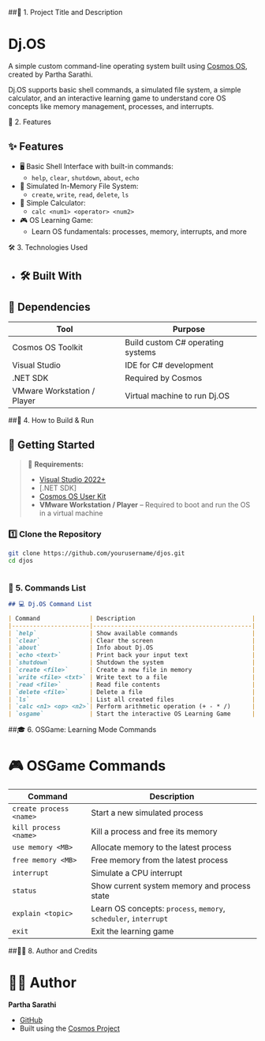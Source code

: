 ##📌 1. Project Title and Description


# Dj.OS
A simple custom command-line operating system built using [Cosmos OS](https://github.com/CosmosOS/Cosmos), created by Partha Sarathi.

Dj.OS supports basic shell commands, a simulated file system, a simple calculator, and an interactive learning game to understand core OS concepts like memory management, processes, and interrupts.


🚀 2. Features


## ✨ Features

- 🖥️ Basic Shell Interface with built-in commands:
  - `help`, `clear`, `shutdown`, `about`, `echo`
- 📂 Simulated In-Memory File System:
  - `create`, `write`, `read`, `delete`, `ls`
- 🧮 Simple Calculator:
  - `calc <num1> <operator> <num2>`
- 🎮 OS Learning Game:
  - Learn OS fundamentals: processes, memory, interrupts, and more


🛠️ 3. Technologies Used

- 
  ## 🛠️ Built With

## 🧰 Dependencies

| Tool                        | Purpose                                  |
|-----------------------------|------------------------------------------|
| Cosmos OS Toolkit           | Build custom C# operating systems        |
| Visual Studio               | IDE for C# development                   |
| .NET SDK                    | Required by Cosmos                       |
| VMware Workstation / Player | Virtual machine to run Dj.OS             |



##🧾 4. How to Build & Run


## 🧾 Getting Started

> 🚨 **Requirements:**
>
> - [Visual Studio 2022+](https://visualstudio.microsoft.com/)
> - [.NET SDK]
> - [Cosmos OS User Kit](https://github.com/CosmosOS/Cosmos)
> - **VMware Workstation / Player** – Required to boot and run the OS in a virtual machine

### 1️⃣ Clone the Repository

```bash
git clone https://github.com/yourusername/djos.git
cd djos



```

### 🔧 **5. Commands List**

```markdown
## 💻 Dj.OS Command List

| Command              | Description                                 |
|----------------------|---------------------------------------------|
| `help`               | Show available commands                     |
| `clear`              | Clear the screen                            |
| `about`              | Info about Dj.OS                            |
| `echo <text>`        | Print back your input text                  |
| `shutdown`           | Shutdown the system                         |
| `create <file>`      | Create a new file in memory                 |
| `write <file> <txt>` | Write text to a file                        |
| `read <file>`        | Read file contents                          |
| `delete <file>`      | Delete a file                               |
| `ls`                 | List all created files                      |
| `calc <n1> <op> <n2>`| Perform arithmetic operation (+ - * /)      |
| `osgame`             | Start the interactive OS Learning Game      |
```

##🎓 6. OSGame: Learning Mode Commands


# 🎮 OSGame Commands

| Command                     | Description                                      |
|-----------------------------|--------------------------------------------------|
| `create process <name>`     | Start a new simulated process                   |
| `kill process <name>`       | Kill a process and free its memory              |
| `use memory <MB>`           | Allocate memory to the latest process           |
| `free memory <MB>`          | Free memory from the latest process             |
| `interrupt`                 | Simulate a CPU interrupt                        |
| `status`                    | Show current system memory and process state    |
| `explain <topic>`           | Learn OS concepts: `process`, `memory`, `scheduler`, `interrupt` |
| `exit`                      | Exit the learning game                          |


##👨‍💻 8. Author and Credits


# 👨‍💻 Author

**Partha Sarathi**

- [GitHub](https://github.com/sarathi-dj)
- Built using the [Cosmos Project](https://github.com/CosmosOS/Cosmos)
